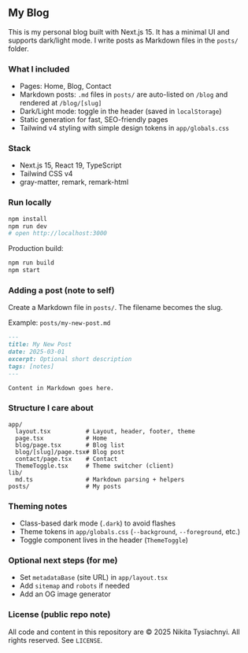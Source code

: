 ## My Blog

This is my personal blog built with Next.js 15. It has a minimal UI and supports dark/light mode. I write posts as Markdown files in the `posts/` folder.

### What I included

- Pages: Home, Blog, Contact
- Markdown posts: `.md` files in `posts/` are auto-listed on `/blog` and rendered at `/blog/[slug]`
- Dark/Light mode: toggle in the header (saved in `localStorage`)
- Static generation for fast, SEO-friendly pages
- Tailwind v4 styling with simple design tokens in `app/globals.css`

### Stack

- Next.js 15, React 19, TypeScript
- Tailwind CSS v4
- gray-matter, remark, remark-html

### Run locally

```bash
npm install
npm run dev
# open http://localhost:3000
```

Production build:

```bash
npm run build
npm start
```

### Adding a post (note to self)

Create a Markdown file in `posts/`. The filename becomes the slug.

Example: `posts/my-new-post.md`

```md
---
title: My New Post
date: 2025-03-01
excerpt: Optional short description
tags: [notes]
---

Content in Markdown goes here.
```

### Structure I care about

```
app/
  layout.tsx          # Layout, header, footer, theme
  page.tsx            # Home
  blog/page.tsx       # Blog list
  blog/[slug]/page.tsx# Blog post
  contact/page.tsx    # Contact
  ThemeToggle.tsx     # Theme switcher (client)
lib/
  md.ts               # Markdown parsing + helpers
posts/                # My posts
```

### Theming notes

- Class-based dark mode (`.dark`) to avoid flashes
- Theme tokens in `app/globals.css` (`--background`, `--foreground`, etc.)
- Toggle component lives in the header (`ThemeToggle`)

### Optional next steps (for me)

- Set `metadataBase` (site URL) in `app/layout.tsx`
- Add `sitemap` and `robots` if needed
- Add an OG image generator

### License (public repo note)

All code and content in this repository are © 2025 Nikita Tysiachnyi. All rights reserved. See `LICENSE`.
